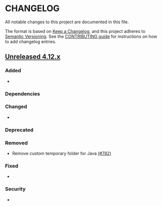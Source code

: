 # CHANGELOG
All notable changes to this project are documented in this file.

The format is based on [Keep a Changelog](https://keepachangelog.com/en/1.0.0/), and this project adheres to [Semantic Versioning](https://semver.org/spec/v2.0.0.html). See the [CONTRIBUTING guide](./CONTRIBUTING.md#Changelog) for instructions on how to add changelog entries.

## [Unreleased 4.12.x]
### Added
- 

### Dependencies

### Changed
- 

### Deprecated

### Removed
- Remove custom temporary folder for Java [(#782)](https://github.com/wazuh/wazuh-indexer/pull/782)

### Fixed
- 

### Security
-

[Unreleased 4.12.x]: https://github.com/wazuh/wazuh-indexer/compare/4.12.0...4.12.1
